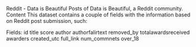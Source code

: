 Reddit - Data is Beautiful
Posts of Data is Beautiful, a Reddit community.
Content
This dataset contains a couple of fields with the information based on Reddit post submission, such:

Fields:
id
title
score
author
authorfalirtext
removed_by
totalawardsreceived
awarders
created_utc
full_link
num_commnets
over_18
